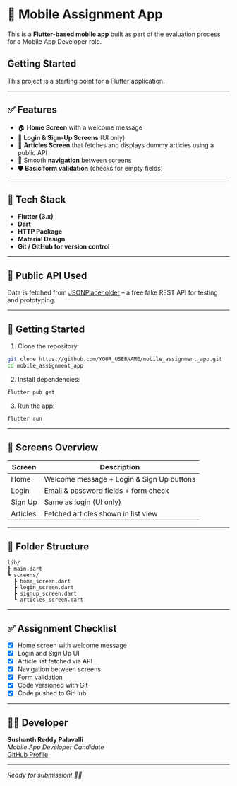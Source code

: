 # 📱 Mobile Assignment App

This is a **Flutter-based mobile app** built as part of the evaluation process for a Mobile App Developer role.

## Getting Started

This project is a starting point for a Flutter application.

---

## ✅ Features

- 🏠 **Home Screen** with a welcome message
- 🔐 **Login & Sign-Up Screens** (UI only)
- 📰 **Articles Screen** that fetches and displays dummy articles using a public API
- 🔁 Smooth **navigation** between screens
- 🛡️ **Basic form validation** (checks for empty fields)

---

## 📲 Tech Stack

- **Flutter (3.x)**
- **Dart**
- **HTTP Package**
- **Material Design**
- **Git / GitHub for version control**

---

## 🔗 Public API Used

Data is fetched from [JSONPlaceholder](https://jsonplaceholder.typicode.com/posts) – a free fake REST API for testing and prototyping.

---

## 🚀 Getting Started

1. Clone the repository:
```bash
git clone https://github.com/YOUR_USERNAME/mobile_assignment_app.git
cd mobile_assignment_app
```

2. Install dependencies:
```bash
flutter pub get
```

3. Run the app:
```bash
flutter run
```

---

## 📸 Screens Overview

| Screen | Description |
|--------|-------------|
| Home | Welcome message + Login & Sign Up buttons |
| Login | Email & password fields + form check |
| Sign Up | Same as login (UI only) |
| Articles | Fetched articles shown in list view |

---

## 📁 Folder Structure

```
lib/
┣ main.dart
┗ screens/
  ┣ home_screen.dart
  ┣ login_screen.dart
  ┣ signup_screen.dart
  ┗ articles_screen.dart
```

---

## ✅ Assignment Checklist

- [x] Home screen with welcome message
- [x] Login and Sign Up UI
- [x] Article list fetched via API
- [x] Navigation between screens
- [x] Form validation
- [x] Code versioned with Git
- [x] Code pushed to GitHub

---

## 👨‍💻 Developer

**Sushanth Reddy Palavalli**  
*Mobile App Developer Candidate*  
[GitHub Profile](https://github.com/YOUR_USERNAME)

---

*Ready for submission! 💼📲*
